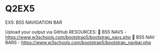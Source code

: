 # Q2EX5
EX5: BS5 NAVIGATION BAR

Upload your output via GitHub
RESOURCES:
📍 BS5 NAVS - https://www.w3schools.com/bootstrap5/bootstrap_navs.php
📍 BS5 NAV BARS - https://www.w3schools.com/bootstrap5/bootstrap_navbar.php
